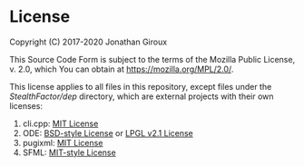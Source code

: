 # License

Copyright (C) 2017-2020 Jonathan Giroux

This Source Code Form is subject to the terms of the Mozilla Public License, v. 2.0, which You can obtain at https://mozilla.org/MPL/2.0/.

This license applies to all files in this repository, except files under the _StealthFactor/dep_ directory, which are external projects with their own licenses:

1. cli.cpp: [MIT License](https://opensource.org/licenses/MIT)
2. ODE: [BSD-style License](https://bitbucket.org/odedevs/ode/src/master/LICENSE-BSD.TXT) or [LPGL v2.1 License](https://opensource.org/licenses/LGPL-2.1)
3. pugixml: [MIT License](https://github.com/zeux/pugixml/blob/master/LICENSE.md)
4. SFML: [MIT-style License](https://github.com/SFML/SFML/blob/master/license.md)
